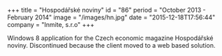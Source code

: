 +++
title = "Hospodářské noviny"
id = "86"
period = "October 2013 - February 2014"
image = "/images/hn.jpg"
date = "2015-12-18T17:56:44"
company = "Inmite, s.r.o"
+++

Windows 8 application for the Czech economic magazine Hospodářské noviny. Discontinued because the client moved to a web based solution.
